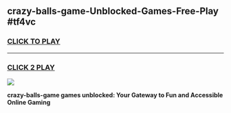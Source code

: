 
## crazy-balls-game-Unblocked-Games-Free-Play #tf4vc
<h3>
<a href="https://us.freeplayer.one?title=crazy-balls-game&ref=9M">CLICK TO PLAY</a></h3>
<hr>

<h3>
<a href="https://us.freeplayer.one?title=crazy-balls-game&ref=9M">CLICK 2 PLAY</a>
  
</h3>

<a href="https://us.freeplayer.one?title=crazy-balls-game&ref=9M"><img src="https://clearcache.store/games.png"></a>


**crazy-balls-game games unblocked: Your Gateway to Fun and Accessible Online Gaming**
